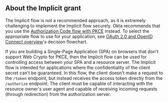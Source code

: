 ## About the Implicit grant

The Implicit flow is not a recommended approach, as it is extremely challenging to implement the Implicit flow securely. Okta recommends that you use the [Authorization Code flow with PKCE](/docs/guides/implement-grant-type/authcodepkce/main/) instead. To select the appropriate flow to use for your application, see [OAuth 2.0 and OpenID Connect overview](/docs/concepts/oauth-openid/#choosing-an-oauth-2-0-flow)'s decision flowchart.

If you are building a Single-Page Application (SPA) on browsers that don't support Web Crypto for PKCE, then the Implicit flow can be used for controlling access between your SPA and a resource server. The Implicit flow is intended for applications where the confidentiality of the client secret can't be guaranteed. In this flow, the client doesn't make a request to the `/token` endpoint, but instead receives the access token directly from the `/authorize` endpoint. The client must be capable of interacting with the resource owner's user agent and capable of receiving incoming requests (through redirection) from the authorization server.
